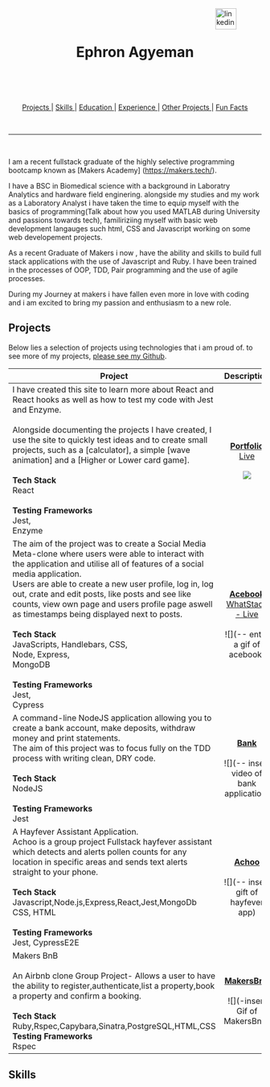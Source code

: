 <a href="https://www.linkedin.com/in/ephronagyeman/">
<img src="https://www.iconfinder.com/data/icons/free-social-icons/67/linkedin_circle_color-512.png" alt="linkedin" hspace="50" height="42" width="42" align="right"></a></p>

<br>

<h1 align="center">
  Ephron Agyeman
</h1>

<br>

<div align="center">
<a href="https://sourcerer.io/fayecarter"><img src="https://img.shields.io/badge/Ruby-688%20commits-red.svg" alt=""></a>
<a href="https://sourcerer.io/fayecarter"><img src="https://img.shields.io/badge/Python-195%20commits-orange.svg" alt=""></a>
<a href="https://sourcerer.io/fayecarter"><img src="https://img.shields.io/badge/JavaScript-886%20commits-yellow.svg" alt=""></a>
<a href="https://sourcerer.io/fayecarter"><img src="https://img.shields.io/badge/HTML-708%20commits-green.svg" alt=""></a>
<a href="https://sourcerer.io/fayecarter"><img src="https://img.shields.io/badge/CSS-946%20commits-blue.svg" alt=""></a>
<a href="https://sourcerer.io/fayecarter"><img src="https://img.shields.io/badge/SQL-404%20commits-purple.svg" alt=""></a>
</div>

<br>

<div align="center">

[Projects ](#projects) |
[Skills ](#skills) |
[Education ](#education) |
[Experience ](#experience) |
[Other Projects ](#experience) |
[Fun Facts ](#hobbies)

</div>
<br>

---

<br>

I am a recent fullstack graduate of the highly selective programming bootcamp known as [Makers Academy] (https://makers.tech/).

I have a BSC in Biomedical science with a background in Laboratry Analytics and  hardware field enginering. alongside my studies and my work as a Laboratory Analyst i have taken the time to equip myself with the basics of programming(Talk about how you used MATLAB during University and passions towards tech), familiriziing myself with basic web development langauges such html, CSS and Javascript working on some web developement projects.

As a recent Graduate of Makers i now , have the ability and skills to build full stack applications with the use of Javascript and Ruby. I have been trained in the processes of OOP, TDD, Pair programming and the use of agile processes. 

During my Journey at makers i have fallen even more in love with coding and i am excited to bring my passion and enthusiasm to a new role. 

## Projects 

Below lies a selection of projects using technologies that i am proud of. to see more of my projects, [please see my Github](https://github.com/Ephfullstack?tab=repositories).

| Project | Description |
| -- | :--: |
| I have created this site to learn more about React and React hooks as well as how to test my code with Jest and Enzyme. <br><br> Alongside documenting the projects I have created, I use the site to quickly test ideas and to create small projects, such as a [calculator], a simple [wave animation] and a [Higher or Lower card game].  <br><br> **Tech Stack** <br> React <br><br> **Testing Frameworks** <br> Jest, <br> Enzyme <br>| **[Portfolio](https://github.com/Ephfullstack/Portfolio)** <br> [Live](https://www.Ephfullstack.com/) <br><br> ![](./gifs/Portfolio.gif) |
|The aim of the project was to create a Social Media Meta-clone where users were able to interact with the application and utilise all of features of a social media application. <br> Users are able to create a new user profile, log in, log out, crate and edit posts, like posts and see like counts, view own page and users profile page aswell as timestamps being displayed next to posts.  <br><br> **Tech Stack** <br> JavaScripts, Handlebars, CSS, <br>Node, Express,<br> MongoDB <br><br> **Testing Frameworks** <br> Jest, <br>Cypress<br>| **[Acebook](https://github.com/raphaella-rose/acebook-eta.git)** <br> [WhatStack - Live](--) <br><br> ![](-- enter a gif of acebook) |
| A command-line NodeJS application allowing you to create a bank account, make deposits, withdraw money and print statements. <br> The aim of this project was to focus fully on the TDD process with writing clean, DRY code. <br><br> **Tech Stack** <br> NodeJS <br><br> **Testing Frameworks** <br> Jest <br> | **[Bank](https://github.com/Ephfullstack/bank_account)** <br><br> ![](-- insert video of bank application) |
|A Hayfever Assistant Application. <br> Achoo is a group project Fullstack hayfever assistant which detects and alerts pollen counts for any location in specific areas and sends text alerts straight to your phone. <br><br> **Tech Stack** <br> Javascript,Node.js,Express,React,Jest,MongoDb CSS, HTML <br><br> **Testing Frameworks** <br> Jest, CypressE2E <br> | **[Achoo](https://github.com/fridayshoes/achoo-hayfever-client-react)** <br><br> ![](-- insert gift of hayfever app) |
| Makers BnB <br><br> An Airbnb clone Group Project- Allows a user to have the ability to register,authenticate,list a property,book a property and confirm a booking. <br><br> **Tech Stack** <br> Ruby,Rspec,Capybara,Sinatra,PostgreSQL,HTML,CSS **Testing Frameworks** <br> Rspec <br> | **[MakersBnB](https://github.com/sophiechannon/MakersBnB)** <br><br> ![](-insert Gif of MakersBnB)|
## Skills



